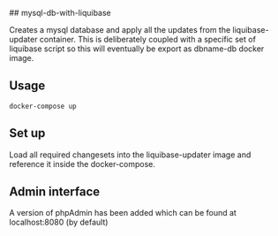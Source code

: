 ## mysql-db-with-liquibase

Creates a mysql database and apply all the updates from the liquibase-updater container.
This is deliberately coupled with a specific set of liquibase script so this will eventually be export as dbname-db docker image.

## Usage

```
docker-compose up
```

## Set up
Load all required changesets into the liquibase-updater image and reference it inside the docker-compose.

## Admin interface
A version of phpAdmin has been added which can be found at localhost:8080 (by default)